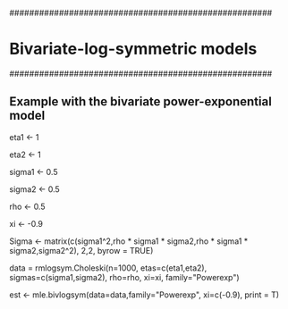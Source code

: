 #####################################################
# Bivariate-log-symmetric models

#####################################################
## Example with the bivariate power-exponential model 

eta1   <- 1

eta2   <- 1

sigma1 <- 0.5

sigma2 <- 0.5

rho    <- 0.5

xi     <- -0.9

Sigma  <- matrix(c(sigma1^2,rho * sigma1 * sigma2,rho * sigma1 * sigma2,sigma2^2), 2,2, byrow = TRUE)

data = rmlogsym.Choleski(n=1000, etas=c(eta1,eta2), sigmas=c(sigma1,sigma2), rho=rho,  xi=xi, family="Powerexp")

est <- mle.bivlogsym(data=data,family="Powerexp", xi=c(-0.9), print = T)
